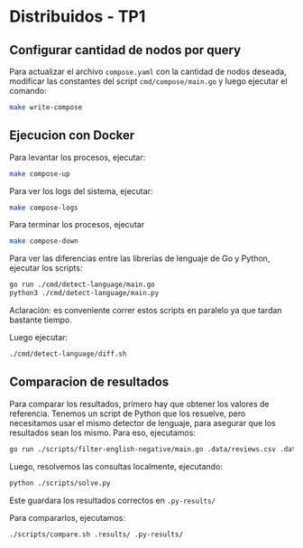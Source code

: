 # Distribuidos - TP1

## Configurar cantidad de nodos por query
Para actualizar el archivo `compose.yaml` con la cantidad de nodos deseada, modificar las constantes del script `cmd/compose/main.go` y luego ejecutar el comando:
```bash
make write-compose
```

## Ejecucion con Docker

Para levantar los procesos, ejecutar:
```bash
make compose-up
```

Para ver los logs del sistema, ejecutar:
```bash
make compose-logs
```

Para terminar los procesos, ejecutar
```bash
make compose-down
```


Para ver las diferencias entre las librerías de lenguaje de Go y Python, ejecutar los scripts:
```bash
go run ./cmd/detect-language/main.go 
python3 ./cmd/detect-language/main.py
```
Aclaración: es conveniente correr estos scripts en paralelo ya que tardan bastante tiempo.

Luego ejecutar:
```bash
./cmd/detect-language/diff.sh
```

## Comparacion de resultados

Para comparar los resultados, primero hay que obtener los valores de referencia. Tenemos un script de Python que los resuelve, pero necesitamos usar el mismo detector de lenguaje, para asegurar que los resultados sean los mismo. Para eso, ejecutamos:
```bash
go run ./scripts/filter-english-negative/main.go .data/reviews.csv .data/reviews-english-negative.csv
```

Luego, resolvemos las consultas localmente, ejecutando:
```bash
python ./scripts/solve.py
```
Este guardara los resultados correctos en `.py-results/`

Para compararlos, ejecutamos:
```bash
./scripts/compare.sh .results/ .py-results/
```
